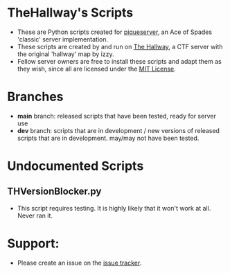 # TheHallway's Scripts
* These are Python scripts created for [piqueserver](https://github.com/lokka30/THProxyDetector/issues), an Ace of Spades 'classic' server implementation.
* These scripts are created by and run on [The Hallway](https://discord.gg/ButndsdGua), a CTF server with the original 'hallway' map by izzy.
* Fellow server owners are free to install these scripts and adapt them as they wish, since all are licensed under the [MIT License](https://github.com/lokka30/TheHallwayScripts/blob/main/LICENSE).

# Branches
* **main** branch: released scripts that have been tested, ready for server use
* **dev** branch: scripts that are in development / new versions of released scripts that are in development. may/may not have been tested.

# Undocumented Scripts

## THVersionBlocker.py
* This script requires testing. It is highly likely that it won't work at all. Never ran it.

# Support:
- Please create an issue on the [issue tracker](https://github.com/lokka30/THProxyDetector/issues).
